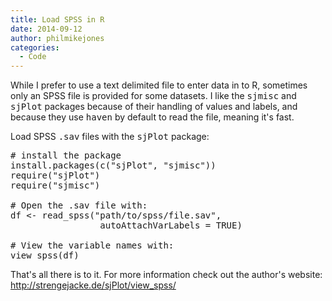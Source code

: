 ```yaml
---
title: Load SPSS in R
date: 2014-09-12
author: philmikejones
categories:
  - Code
---
```


While I prefer to use a text delimited file to enter data in to R, sometimes only an SPSS file is provided for some datasets. I like the <tt>sjmisc</tt> and <tt>sjPlot</tt> packages because of their handling of values and labels, and because they use <tt>haven</tt> by default to read the file, meaning it's fast.

Load SPSS <tt>.sav</tt> files with the <tt>sjPlot</tt> package:

<pre class="brush: r; title: ; notranslate" title=""># install the package
install.packages(c("sjPlot", "sjmisc"))
require("sjPlot")
require("sjmisc")

# Open the .sav file with:
df &lt;- read_spss("path/to/spss/file.sav",
                 autoAttachVarLabels = TRUE)

# View the variable names with:
view_spss(df)
</pre>

That's all there is to it. For more information check out the author's website: http://strengejacke.de/sjPlot/view_spss/